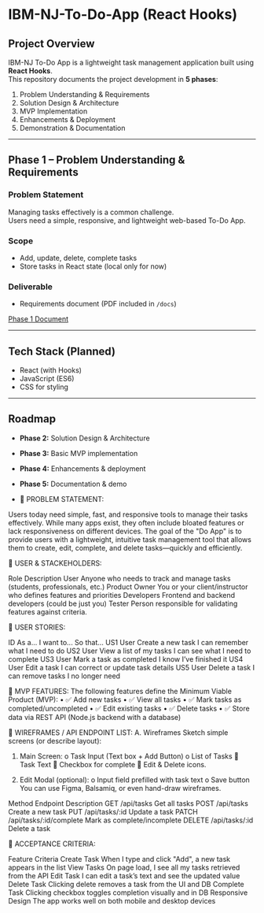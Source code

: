 # IBM-NJ-To-Do-App  (React Hooks)

## Project Overview
IBM-NJ To-Do App is a lightweight task management application built using **React Hooks**.  
This repository documents the project development in **5 phases**:

1. Problem Understanding & Requirements
2. Solution Design & Architecture
3. MVP Implementation
4. Enhancements & Deployment
5. Demonstration & Documentation

---

## Phase 1 – Problem Understanding & Requirements

### Problem Statement
Managing tasks effectively is a common challenge.  
Users need a simple, responsive, and lightweight web-based To-Do App.  

### Scope
- Add, update, delete, complete tasks  
- Store tasks in React state (local only for now)  

### Deliverable
- Requirements document (PDF included in `/docs`)  

 [Phase 1 Document](./docs/Phase1-Problem-Requirements.pdf)

---

## Tech Stack (Planned)
- React (with Hooks)
- JavaScript (ES6)
- CSS for styling

---

## Roadmap
- **Phase 2:** Solution Design & Architecture
- **Phase 3:** Basic MVP implementation
- **Phase 4:** Enhancements & deployment
- **Phase 5:** Documentation & demo

- 	 PROBLEM STATEMENT:

Users today need simple, fast, and responsive tools to manage their tasks effectively.
While many apps exist, they often include bloated features or lack responsiveness on different devices.
The goal of the "Do App" is to provide users with a lightweight, intuitive task management tool that allows them to create, edit, complete, and delete tasks—quickly and efficiently.

	USER & STACKEHOLDERS:

Role	Description
User	Anyone who needs to track and manage tasks (students, professionals, etc.)
Product Owner	You or your client/instructor who defines features and priorities
Developers	Frontend and backend developers (could be just you)
Tester	Person responsible for validating features against criteria.




	USER STORIES:


ID	As a...	I want to...	So that...
US1	User	Create a new task	I can remember what I need to do
US2	User	View a list of my tasks	I can see what I need to complete
US3	User	Mark a task as completed	I know I’ve finished it
US4	User	Edit a task	I can correct or update task details
 US5	      User	Delete a task	     I can remove tasks I no longer need

	MVP FEATURES:
The following features define the Minimum Viable Product (MVP):
•	✅ Add new tasks
•	✅ View all tasks
•	✅ Mark tasks as completed/uncompleted
•	✅ Edit existing tasks
•	✅ Delete tasks
•	✅ Store data via REST API (Node.js backend with a database)


	WIREFRAMES / API ENDPOINT LIST:
A. Wireframes
Sketch simple screens (or describe layout):





1.	Main Screen:
o	Task Input (Text box + Add Button)
o	List of Tasks
	Task Text
	Checkbox for complete
	Edit & Delete icons.

2.	Edit Modal (optional):
o	Input field prefilled with task text o
Save button
You can use Figma, Balsamiq, or even hand-draw wireframes.

Method	Endpoint	Description
GET	/api/tasks	Get all tasks
POST	/api/tasks	Create a new task
PUT	/api/tasks/:id	Update a task
PATCH	/api/tasks/:id/complete	Mark as complete/incomplete
DELETE	/api/tasks/:id	Delete a task

	ACCEPTANCE CRITERIA:

Feature	Criteria
Create Task	When I type and click "Add", a new task appears in the list
View Tasks	On page load, I see all my tasks retrieved from the API
Edit Task	I can edit a task’s text and see the updated value
Delete Task	Clicking delete removes a task from the UI and DB
Complete Task	Clicking checkbox toggles completion visually and in DB
Responsive Design	The app works well on both mobile and desktop devices





